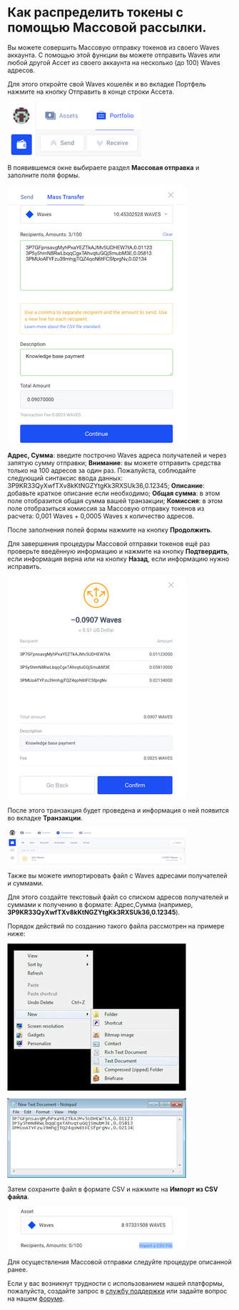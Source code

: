 # Как распределить токены с помощью Массовой рассылки.

Вы можете совершить Массовую отправку токенов из своего Waves аккаунта. С помощью этой функции вы можете отправить Waves или любой другой Ассет из своего аккаунта на несколько (до 100) Waves адресов.

Для этого откройте свой Waves кошелёк и во вкладке Портфель нажмите на кнопку Отправить в конце строки Ассета.

![](/_assets/mass_transfer_01.png)

В появившемся окне выбираете раздел **Массовая отправка** и заполните поля формы.

![](/_assets/mass_transfer_02.png)

**Адрес, Сумма**: введите построчно Waves адреса получателей и через запятую сумму отправки;
**Внимание**: вы можете отправить средства только на 100 адресов за один раз.
Пожалуйста, соблюдайте следующий синтаксис ввода данных:  3P9KR33QyXwfTXv8kKtNGZYtgKk3RXSUk36,0.12345;
**Описание**: добавьте краткое описание если необходимо;
**Общая сумма**: в этом поле отобразится общая сумма вашей транзакции;
**Комиссия**: в этом поле отобразиться комиссия за Массовую отправку токенов из расчета: 0,001 Waves + 0,0005 Waves x количество адресов.

После заполнения полей формы нажмите на кнопку **Продолжить**.

Для завершения процедуры Массовой отправки токенов ещё раз проверьте введённую информацию и нажмите на кнопку **Подтвердить**, если информация верна или на кнопку **Назад**, если информацию нужно исправить.

![](/_assets/mass_transfer_03.png)

После этого транзакция будет проведена и информация о ней появится во вкладке **Транзакции**.

![](/_assets/mass_transfer_04.png)

Также вы можете импортировать файл с Waves адресами получателей и суммами.

Для этого создайте текстовый файл со списком адресов получателей и суммами к получению в формате: Адрес,Сумма (например, **3P9KR33QyXwfTXv8kKtNGZYtgKk3RXSUk36,0.12345**).

Порядок действий по созданию такого файла рассмотрен на примере ниже:

![](/_assets/mass_transfer_05.png)

![](/_assets/mass_transfer_06.png)

Затем сохраните файл в формате CSV и нажмите на **Импорт из CSV файла**.

![](/_assets/mass_transfer_07.png)

Для осуществления Массовой отправки следуйте процедуре описанной ранее.

Если у вас возникнут трудности с использованием нашей платформы, пожалуйста, создайте запрос в [службу поддержки](https://support.wavesplatform.com/) или задайте вопрос на нашем [форуме](https://forum.wavesplatform.com/).
